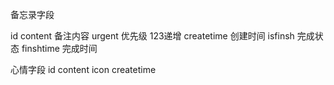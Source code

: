 备忘录字段

id
content  备注内容
urgent  优先级 123递增
createtime  创建时间
isfinsh 完成状态
finshtime 完成时间

心情字段
id
content
icon
createtime